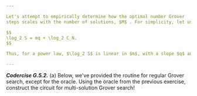 ```yaml
---

Let's attempt to empirically determine how the optimal number Grover
steps scales with the number of solutions, $M$ . For simplicity, let us consider the case where $M$ is a power of 2, i.e., $M = 2^m$. Assume that the number of steps is a power law of the form $S = C_N M^q = C_N 2^{mq}$, where all the $N$-dependence now lives in the constant $C_N$. Taking binary logs, we get

$$
\log_2 S = mq + \log_2 C_N.
$$

Thus, for a power law, $\log_2 S$ is linear in $m$, with a slope $q$ and an intercept $\log_2 C_N$. Most of the code to generate the list ``opt_steps`` of optimal Grover iterations is the same as the single solution case.

---
```


***Codercise G.5.2.*** (a) Below, we've provided the routine for
   regular Grover search, except for the oracle. Using the 
   oracle from the previous exercise, construct the circuit for multi-solution Grover search!
